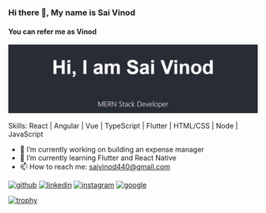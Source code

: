 <!-- - 👋 Hi, I’m @KSaiVinod
- 💼 I'm currently working as a software developer at @persistentsystems 
- 👀 I’m interested in developing seemless UI interactions
- 🌱 I’m currently learning MERN Stack
- 📫 Reachme @ saivinod440@gmail.com

<p align="center">
  <img alt="Isha's Github Stats" src="https://github-readme-stats.vercel.app/api?username=KSaiVinod&show_icons=true&theme=radical">
</p>
<!---
KSaiVinod/KSaiVinod is a ✨ special ✨ repository because its `README.md` (this file) appears on your GitHub profile.
You can click the Preview link to take a look at your changes.
--->

 
### Hi there 👋, My name is Sai Vinod
#### You can refer me as Vinod
![You can refer me as Vinod](https://raw.githubusercontent.com/KSaiVinod/KSaiVinod/main/banner.png)


Skills: React | Angular | Vue | TypeScript | Flutter | HTML/CSS | Node | JavaScript

- 🔭 I’m currently working on building an expense manager 
- 🌱 I’m currently learning Flutter and React Native 
- 📫 How to reach me: saivinod440@gmail.com 


[<img src='https://cdn.jsdelivr.net/npm/simple-icons@3.0.1/icons/github.svg' alt='github' height='40'>](https://github.com/SaiVinodK)  [<img src='https://cdn.jsdelivr.net/npm/simple-icons@3.0.1/icons/linkedin.svg' alt='linkedin' height='40'>](https://www.linkedin.com/in/saivinodk/)  [<img src='https://cdn.jsdelivr.net/npm/simple-icons@3.0.1/icons/instagram.svg' alt='instagram' height='40'>](https://www.instagram.com/saivinodk/)  [<img src='https://cdn.jsdelivr.net/npm/simple-icons@3.0.1/icons/google.svg' alt='google' height='40'>](https://www.google.com/search?q=sai+vinod+konakanchi)  

[![trophy](https://github-profile-trophy.vercel.app/?username=SaiVinodK)](https://github.com/ryo-ma/github-profile-trophy)

<!-- ![GitHub stats](https://github-readme-stats.vercel.app/api?username=SaiVinodK&show_icons=true)  
 -->
<!-- ![GitHub metrics](https://metrics.lecoq.io/SaiVinodK)  
 -->
<!-- ![GitHub streak stats](https://github-readme-streak-stats.herokuapp.com/?user=SaiVinodK)  
 -->
<!-- ![Profile views](https://gpvc.arturio.dev/SaiVinodK)  
 -->
